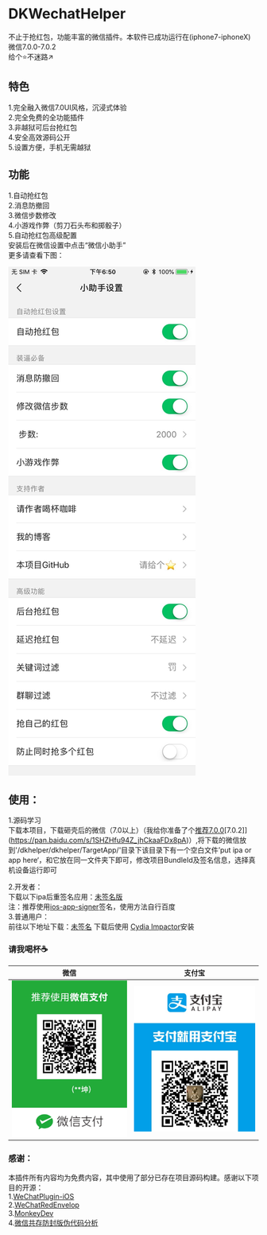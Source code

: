 # DKWechatHelper   
 
不止于抢红包，功能丰富的微信插件。本软件已成功运行在(iphone7-iphoneX) 微信7.0.0-7.0.2    
给个⭐️不迷路↗️
## 特色    
1.完全融入微信7.0UI风格，沉浸式体验   
2.完全免费的全功能插件  
3.非越狱可后台抢红包   
4.安全高效源码公开   
5.设置方便，手机无需越狱   
## 功能    
1.自动抢红包   
2.消息防撤回   
3.微信步数修改   
4.小游戏作弊（剪刀石头布和掷骰子）     
5.自动抢红包高级配置   
安装后在微信设置中点击“微信小助手”  
更多请查看下图：   

![IMG_0223](./IMG_0223.jpg)

## 使用：  
1.源码学习   
    下载本项目，下载砸壳后的微信（7.0以上）（我给你准备了个[推荐7.0.0](https://pan.baidu.com/s/15pVma66Ea822YVGrBa2GHw)[7.0.2]](https://pan.baidu.com/s/1SHZHfu94Z_jhCkaaFDx8pA)）,将下载的微信放到'/dkhelper/dkhelper/TargetApp/'目录下该目录下有一个空白文件’put ipa or app here‘，和它放在同一文件夹下即可，修改项目BundleId及签名信息，选择真机设备运行即可   

2.开发者：   
    下载以下ipa后重签名应用：[未签名版](https://pan.baidu.com/s/1-zEUQRGn3H4bZVqHpyffzQ)   
    注：推荐使用[ios-app-signer](https://github.com/DanTheMan827/ios-app-signer)签名，使用方法自行百度     
3.普通用户：   
    前往以下地址下载：[未签名](https://pan.baidu.com/s/1-zEUQRGn3H4bZVqHpyffzQ)
    下载后使用 [Cydia Impactor](http://www.cydiaimpactor.com/)安装   


### 请我喝杯☕️     

|  微信  | 支付宝 |
| --- | --- |
| ![IMG_4272](./IMG_4272.JPG) |  ![IMG_4286](./IMG_4286.JPG)|




### 感谢：   
本插件所有内容均为免费内容，其中使用了部分已存在项目源码构建。感谢以下项目的开源：  
1.[WeChatPlugin-iOS](https://github.com/TKkk-iOSer/WeChatPlugin-iOS)   
2.[WeChatRedEnvelop](https://github.com/buginux/WeChatRedEnvelop)   
3.[MonkeyDev](https://github.com/AloneMonkey/MonkeyDev)   
4.[微信共存防封版伪代码分析](https://www.jianshu.com/p/e797ba55e336)   

